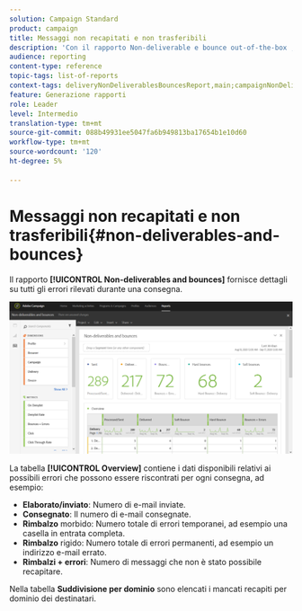 ```yaml
---
solution: Campaign Standard
product: campaign
title: Messaggi non recapitati e non trasferibili
description: 'Con il rapporto Non-deliverable e bounce out-of-the-box , scopri gli errori che possono verificarsi alla consegna. '
audience: reporting
content-type: reference
topic-tags: list-of-reports
context-tags: deliveryNonDeliverablesBouncesReport,main;campaignNonDeliverablesBouncesReport,main;programNonDeliverablesBouncesReport,main
feature: Generazione rapporti
role: Leader
level: Intermedio
translation-type: tm+mt
source-git-commit: 088b49931ee5047fa6b949813ba17654b1e10d60
workflow-type: tm+mt
source-wordcount: '120'
ht-degree: 5%

---
```



# Messaggi non recapitati e non trasferibili{#non-deliverables-and-bounces}

Il rapporto **[!UICONTROL Non-deliverables and bounces]** fornisce dettagli su tutti gli errori rilevati durante una consegna.

![](assets/delivery_reports_7.png)

La tabella **[!UICONTROL Overview]** contiene i dati disponibili relativi ai possibili errori che possono essere riscontrati per ogni consegna, ad esempio:

* **Elaborato/inviato**: Numero di e-mail inviate.
* **Consegnato**: Il numero di e-mail consegnate.
* **Rimbalzo** morbido: Numero totale di errori temporanei, ad esempio una casella in entrata completa.
* **Rimbalzo** rigido: Numero totale di errori permanenti, ad esempio un indirizzo e-mail errato.
* **Rimbalzi + errori**: Numero di messaggi che non è stato possibile recapitare.

Nella tabella **Suddivisione per dominio** sono elencati i mancati recapiti per dominio dei destinatari.
